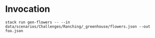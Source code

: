 # Invocation

    stack run gen-flowers -- --in data/scenarios/Challenges/Ranching/_greenhouse/flowers.json --out foo.json